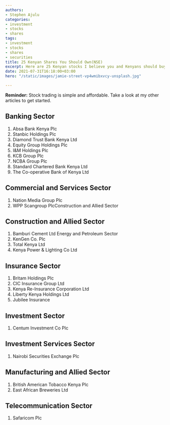 ```yaml
---
authors:
- Stephen Ajulu
categories:
- investment
- stocks
- shares
tags:
- investment
- stocks
- shares
- securities
title: 25 Kenyan Shares You Should Own(NSE)
excerpt: Here are 25 Kenyan stocks I believe you and Kenyans should buy and hold
date: 2021-07-31T16:18:00+03:00
hero: "/static/images/jamie-street-vp4wmibxvcy-unsplash.jpg"

---
```

**Reminder:** Stock trading is simple and affordable. Take a look at my other articles to get started.

## **Banking Sector**

1. Absa Bank Kenya Plc
2. Stanbic Holdings Plc
3. Diamond Trust Bank Kenya Ltd
4. Equity Group Holdings Plc
5. I&M Holdings Plc
6. KCB Group Plc
7. NCBA Group Plc
8. Standard Chartered Bank Kenya Ltd
9. The Co-operative Bank of Kenya Ltd 

## **Commercial and Services Sector**

1. Nation Media Group Plc
2. WPP Scangroup PlcConstruction and Allied Sector

## **Construction and Allied Sector**

1. Bamburi Cement Ltd Energy and Petroleum Sector
2. KenGen Co. Plc
3. Total Kenya Ltd
4. Kenya Power & Lighting Co Ltd 

## **Insurance Sector**

1. Britam Holdings Plc
2. CIC Insurance Group Ltd
3. Kenya Re-Insurance Corporation Ltd
4. Liberty Kenya Holdings Ltd
5. Jubilee Insurance

## **Investment Sector**

1. Centum Investment Co Plc 

## **Investment Services Sector**

1. Nairobi Securities Exchange Plc 

## **Manufacturing and Allied Sector**

1. British American Tobacco Kenya Plc
2. East African Breweries Ltd

## **Telecommunication Sector**

1. Safaricom Plc